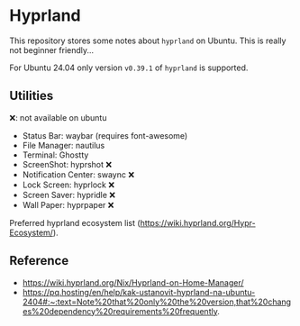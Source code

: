 # Hyprland

This repository stores some notes about `hyprland` on Ubuntu.
This is really not beginner friendly...

For Ubuntu 24.04 only version `v0.39.1` of `hyprland` is supported.

## Utilities
❌: not available on ubuntu

- Status Bar: waybar (requires font-awesome)
- File Manager: nautilus
- Terminal: Ghostty
- ScreenShot: hyprshot ❌
- Notification Center: swaync ❌
- Lock Screen: hyprlock ❌
- Screen Saver: hypridle ❌
- Wall Paper: hyprpaper ❌

Preferred hyprland ecosystem list (https://wiki.hyprland.org/Hypr-Ecosystem/).

## Reference

- https://wiki.hyprland.org/Nix/Hyprland-on-Home-Manager/
- https://pq.hosting/en/help/kak-ustanovit-hyprland-na-ubuntu-2404#:~:text=Note%20that%20only%20the%20version,that%20changes%20dependency%20requirements%20frequently.

